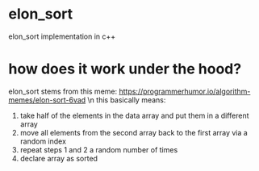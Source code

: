 # elon_sort
elon_sort implementation in c++

# how does it work under the hood?
elon_sort stems from this meme: https://programmerhumor.io/algorithm-memes/elon-sort-6vad 
\n 
this basically means:
1. take half of the elements in the data array and put them in a different array
2. move all elements from the second array back to the first array via a random index
3. repeat steps 1 and 2 a random number of times 
4. declare array as sorted

